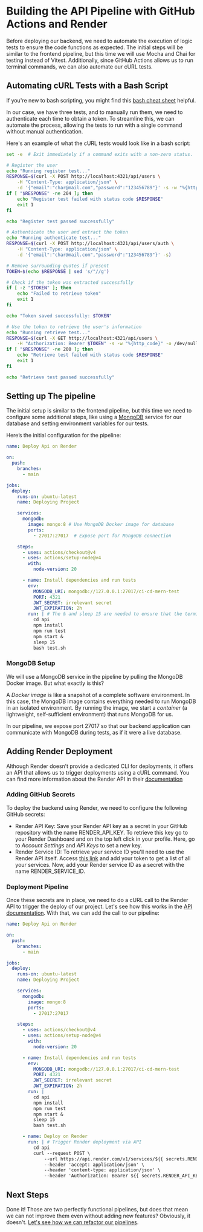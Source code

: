 # Building the API Pipeline with GitHub Actions and Render

Before deploying our backend, we need to automate the execution of logic tests to ensure the code functions as expected. The initial steps will be similar to the frontend pipeline, but this time we will use Mocha and Chai for testing instead of Vitest. Additionally, since GitHub Actions allows us to run terminal commands, we can also automate our cURL tests.

## Automating cURL Tests with a Bash Script
If you're new to bash scripting, you might find this [bash cheat sheet](https://devhints.io/bash) helpful.

In our case, we have three tests, and to manually run them, we need to authenticate each time to obtain a token. To streamline this, we can automate the process, allowing the tests to run with a single command without manual authentication.

Here's an example of what the cURL tests would look like in a bash script:

```bash
set -e  # Exit immediately if a command exits with a non-zero status.

# Register the user
echo "Running register test..."
RESPONSE=$(curl -X POST http://localhost:4321/api/users \
    -H "Content-Type: application/json" \
    -d '{"email":"char@mail.com","password":"123456789"}' -s -w "%{http_code}" -o /dev/null)
if [ "$RESPONSE" -ne 204 ]; then
    echo "Register test failed with status code $RESPONSE"
    exit 1
fi

echo "Register test passed successfully"

# Authenticate the user and extract the token
echo "Running authenticate test..."
RESPONSE=$(curl -X POST http://localhost:4321/api/users/auth \
    -H "Content-Type: application/json" \
    -d '{"email":"char@mail.com","password":"123456789"}' -s)

# Remove surrounding quotes if present
TOKEN=$(echo $RESPONSE | sed 's/"//g')

# Check if the token was extracted successfully
if [ -z "$TOKEN" ]; then
    echo "Failed to retrieve token"
    exit 1
fi

echo "Token saved successfully: $TOKEN"

# Use the token to retrieve the user's information
echo "Running retrieve test..."
RESPONSE=$(curl -X GET http://localhost:4321/api/users \
    -H "Authorization: Bearer $TOKEN" -s -w "%{http_code}" -o /dev/null)
if [ "$RESPONSE" -ne 200 ]; then
    echo "Retrieve test failed with status code $RESPONSE"
    exit 1
fi

echo "Retrieve test passed successfully"
```

## Setting up The pipeline

The initial setup is similar to the frontend pipeline, but this time we need to configure some additional steps, like using a [MongoDB](https://medium.com/@clemensstich/how-to-use-mongodb-in-github-actions-bf24a0d9adf3) service for our database and setting environment variables for our tests.

Here’s the initial configuration for the pipeline:

```yml
name: Deploy Api on Render

on:
  push:
    branches:
      - main

jobs:
  deploy:
    runs-on: ubuntu-latest
    name: Deploying Project

    services:
      mongodb:
        image: mongo:8 # Use MongoDB Docker image for database
        ports:
          - 27017:27017  # Expose port for MongoDB connection

    steps:
      - uses: actions/checkout@v4
      - uses: actions/setup-node@v4
        with:
          node-version: 20

      - name: Install dependencies and run tests
        env:
          MONGODB_URI: mongodb://127.0.0.1:27017/ci-cd-mern-test
          PORT: 4321
          JWT_SECRET: irrelevant secret
          JWT_EXPIRATION: 2h
        run: | # The & and sleep 15 are needed to ensure that the terminal doesn't get stuck after starting up the local api
          cd api
          npm install
          npm run test
          npm start & 
          sleep 15
          bash test.sh

```

### MongoDB Setup
We will use a MongoDB service in the pipeline by pulling the MongoDB Docker image. But what exactly is this?

A *Docker image* is like a snapshot of a complete software environment. In this case, the MongoDB image contains everything needed to run MongoDB in an isolated environment. By running the image, we start a *container* (a lightweight, self-sufficient environment) that runs MongoDB for us.

In our pipeline, we expose port 27017 so that our backend application can communicate with MongoDB during tests, as if it were a live database.

## Adding Render Deployment

Although Render doesn’t provide a dedicated CLI for deployments, it offers an API that allows us to trigger deployments using a cURL command. You can find more information about the Render API in their [documentation](https://docs.render.com/api)

### Adding GitHub Secrets
To deploy the backend using Render, we need to configure the following GitHub secrets:
- Render API Key: Save your Render API key as a secret in your GitHub repository with the name RENDER_API_KEY. To retrieve this key go to your Render Dashboard and on the top left click in your profile. Here, go to *Account Settings* and *API Keys* to set a new key.
- Render Service ID: To retrieve your service ID you'll need to use the Render API itself. Access [this link](https://api-docs.render.com/reference/list-services) and add your token to get a list of all your services. Now, add your Render service ID as a secret with the name RENDER_SERVICE_ID.

### Deployment Pipeline
Once these secrets are in place, we need to do a cURL call to the Render API to trigger the deploy of our project. Let's see how this works in the [API documentation](https://api-docs.render.com/reference/create-deploy). With that, we can add the call to our pipeline:


```yml
name: Deploy Api on Render

on:
  push:
    branches:
      - main

jobs:
  deploy:
    runs-on: ubuntu-latest
    name: Deploying Project

    services:
      mongodb:
        image: mongo:8
        ports:
          - 27017:27017

    steps:
      - uses: actions/checkout@v4
      - uses: actions/setup-node@v4
        with:
          node-version: 20

      - name: Install dependencies and run tests
        env:
          MONGODB_URI: mongodb://127.0.0.1:27017/ci-cd-mern-test
          PORT: 4321
          JWT_SECRET: irrelevant secret
          JWT_EXPIRATION: 2h
        run: |
          cd api
          npm install
          npm run test
          npm start &
          sleep 15
          bash test.sh

      - name: Deploy on Render
        run: | # Trigger Render deployment via API
          cd api
          curl --request POST \
              --url https://api.render.com/v1/services/${{ secrets.RENDER_SERVICE_ID }}/deploys \
              --header 'accept: application/json' \
              --header 'content-type: application/json' \
              --header 'Authorization: Bearer ${{ secrets.RENDER_API_KEY }}' \
```

## Next Steps

Done it! Those are two perfectly functional pipelines, but does that mean we can not improve them even without adding new features? Obviously, it doesn't. [Let's see how we can refactor our pipelines](./refactor-pipeline.md).
